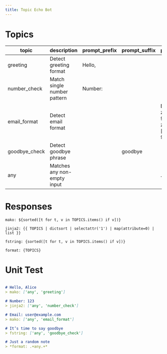 ```yaml
---
title: Topic Echo Bot
---
```


Topics
======

| topic           | description                 | prompt_prefix  | prompt_suffix  | prompt_regex                                        |
| --------------- | --------------------------- | -------------- | -------------- | --------------------------------------------------- |
| greeting        | Detect greeting format      | Hello,         |                |                                                     |
| number_check    | Match single number pattern | Number:        |                |                                                     |
| email_format    | Detect email format         |                |                | Email: *[a-zA-Z0-9._-]+@[a-zA-Z0-9.-]+.[a-zA-Z0-9]+ |
| goodbye_check   | Detect goodbye phrase       |                |     goodbye    |                                                     |
| any             | Matches any non-empty input |                |                |                            .+                       |

Responses
=========

~~~mako {#response match="greeting or email_format"}
mako: ${sorted([t for t, v in TOPICS.items() if v])}
~~~

~~~jinja2 {#response  match="number_check"}
jinja2: {{ TOPICS | dictsort | selectattr('1') | map(attribute=0) | list }}
~~~

~~~fstring {#response  match="goodbye_check"}
fstring: {sorted([t for t, v in TOPICS.items() if v])}
~~~

~~~format {#response}
format: {TOPICS}
~~~



Unit Test
=========

~~~markdown {#version_test .unittest}

# Hello, Alice
> mako: ['any', 'greeting']

# Number: 123
> jinja2: ['any', 'number_check']

# Email: user@example.com
> mako: ['any', 'email_format']

# It’s time to say goodbye
> fstring: ['any', 'goodbye_check']

# Just a random note
> *format: .+any.+*

~~~

